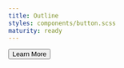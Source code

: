 ```yaml
---
title: Outline
styles: components/button.scss
maturity: ready
---
```

<button class="button">Learn More</button>
